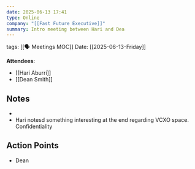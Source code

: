 ```yaml
---
date: 2025-06-13 17:41
type: Online
company: "[[Fast Future Executive]]"
summary: Intro meeting between Hari and Dea
---
```

tags: [[🗣️ Meetings MOC]]
Date: [[2025-06-13-Friday]]

**Attendees**: 
- [[Hari Aburri]]
- [[Dean Smith]]

## Notes
- 
- Hari notesd something interesting at the end regarding VCXO space. Confidentiality

## Action Points
- Dean 

